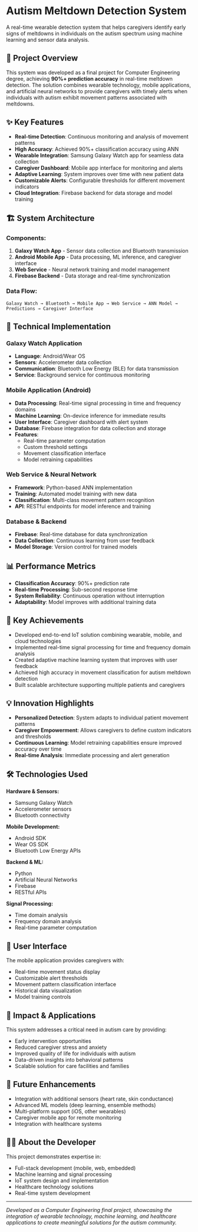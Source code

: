 # Autism Meltdown Detection System

A real-time wearable detection system that helps caregivers identify early signs of meltdowns in individuals on the autism spectrum using machine learning and sensor data analysis.

## 🎯 Project Overview

This system was developed as a final project for Computer Engineering degree, achieving **90%+ prediction accuracy** in real-time meltdown detection. The solution combines wearable technology, mobile applications, and artificial neural networks to provide caregivers with timely alerts when individuals with autism exhibit movement patterns associated with meltdowns.

## ✨ Key Features

- **Real-time Detection**: Continuous monitoring and analysis of movement patterns
- **High Accuracy**: Achieved 90%+ classification accuracy using ANN
- **Wearable Integration**: Samsung Galaxy Watch app for seamless data collection
- **Caregiver Dashboard**: Mobile app interface for monitoring and alerts
- **Adaptive Learning**: System improves over time with new patient data
- **Customizable Alerts**: Configurable thresholds for different movement indicators
- **Cloud Integration**: Firebase backend for data storage and model training

## 🏗️ System Architecture

### Components:
1. **Galaxy Watch App** - Sensor data collection and Bluetooth transmission
2. **Android Mobile App** - Data processing, ML inference, and caregiver interface
3. **Web Service** - Neural network training and model management
4. **Firebase Backend** - Data storage and real-time synchronization

### Data Flow:
```
Galaxy Watch → Bluetooth → Mobile App → Web Service → ANN Model → Predictions → Caregiver Interface
```

## 🔧 Technical Implementation

### Galaxy Watch Application
- **Language**: Android/Wear OS
- **Sensors**: Accelerometer data collection
- **Communication**: Bluetooth Low Energy (BLE) for data transmission
- **Service**: Background service for continuous monitoring

### Mobile Application (Android)
- **Data Processing**: Real-time signal processing in time and frequency domains
- **Machine Learning**: On-device inference for immediate results
- **User Interface**: Caregiver dashboard with alert system
- **Database**: Firebase integration for data collection and storage
- **Features**:
  - Real-time parameter computation
  - Custom threshold settings
  - Movement classification interface
  - Model retraining capabilities

### Web Service & Neural Network
- **Framework**: Python-based ANN implementation
- **Training**: Automated model training with new data
- **Classification**: Multi-class movement pattern recognition
- **API**: RESTful endpoints for model inference and training

### Database & Backend
- **Firebase**: Real-time database for data synchronization
- **Data Collection**: Continuous learning from user feedback
- **Model Storage**: Version control for trained models

## 📊 Performance Metrics

- **Classification Accuracy**: 90%+ prediction rate
- **Real-time Processing**: Sub-second response time
- **System Reliability**: Continuous operation without interruption
- **Adaptability**: Model improves with additional training data

## 🚀 Key Achievements

- Developed end-to-end IoT solution combining wearable, mobile, and cloud technologies
- Implemented real-time signal processing for time and frequency domain analysis
- Created adaptive machine learning system that improves with user feedback
- Achieved high accuracy in movement classification for autism meltdown detection
- Built scalable architecture supporting multiple patients and caregivers

## 💡 Innovation Highlights

- **Personalized Detection**: System adapts to individual patient movement patterns
- **Caregiver Empowerment**: Allows caregivers to define custom indicators and thresholds
- **Continuous Learning**: Model retraining capabilities ensure improved accuracy over time
- **Real-time Analysis**: Immediate processing and alert generation

## 🛠️ Technologies Used

**Hardware & Sensors:**
- Samsung Galaxy Watch
- Accelerometer sensors
- Bluetooth connectivity

**Mobile Development:**
- Android SDK
- Wear OS SDK
- Bluetooth Low Energy APIs

**Backend & ML:**
- Python
- Artificial Neural Networks
- Firebase
- RESTful APIs

**Signal Processing:**
- Time domain analysis
- Frequency domain analysis
- Real-time parameter computation

## 📱 User Interface

The mobile application provides caregivers with:
- Real-time movement status display
- Customizable alert thresholds
- Movement pattern classification interface
- Historical data visualization
- Model training controls

## 🎯 Impact & Applications

This system addresses a critical need in autism care by providing:
- Early intervention opportunities
- Reduced caregiver stress and anxiety
- Improved quality of life for individuals with autism
- Data-driven insights into behavioral patterns
- Scalable solution for care facilities and families

## 🔮 Future Enhancements

- Integration with additional sensors (heart rate, skin conductance)
- Advanced ML models (deep learning, ensemble methods)
- Multi-platform support (iOS, other wearables)
- Caregiver mobile app for remote monitoring
- Integration with healthcare systems

## 👨‍💻 About the Developer

This project demonstrates expertise in:
- Full-stack development (mobile, web, embedded)
- Machine learning and signal processing
- IoT system design and implementation
- Healthcare technology solutions
- Real-time system development

---

*Developed as a Computer Engineering final project, showcasing the integration of wearable technology, machine learning, and healthcare applications to create meaningful solutions for the autism community.*
